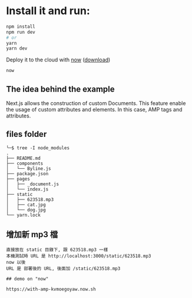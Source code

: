 # Install it and run:

```bash
npm install
npm run dev
# or
yarn
yarn dev
```

Deploy it to the cloud with [now](https://zeit.co/now) ([download](https://zeit.co/download))

```bash
now
```

## The idea behind the example

Next.js allows the construction of custom Documents. This feature enable the usage of custom attributes and elements. In this case, AMP tags and attributes.

## files folder
```
╰─$ tree -I node_modules
.
├── README.md
├── components
│   └── Byline.js
├── package.json
├── pages
│   ├── _document.js
│   └── index.js
├── static
│   ├── 623518.mp3
│   ├── cat.jpg
│   └── dog.jpg
└── yarn.lock
```

## 增加新 mp3 檔

```
直接放在 static 目錄下, 跟 623518.mp3 一樣
本機測試時 URL 是 http://localhost:3000/static/623518.mp3
now 以後
URL 是 部署後的 URL, 後面加 /static/623518.mp3

## demo on "now"

https://with-amp-kvmoegoyaw.now.sh


